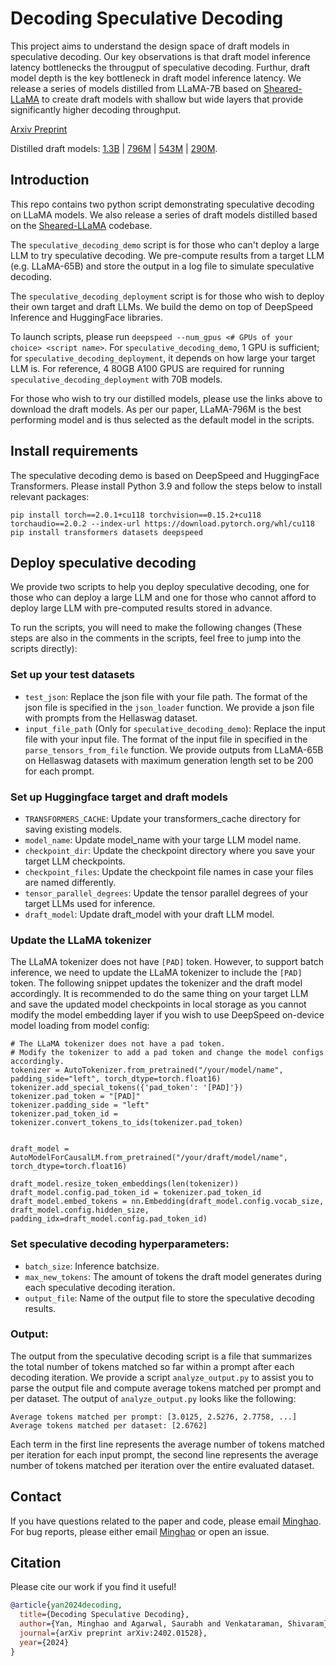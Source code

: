 # Decoding Speculative Decoding
This project aims to understand the design space of draft models in speculative decoding. Our key observations is that draft model inference latency bottlenecks the througput of speculative decoding. Furthur, draft model depth is the key bottleneck in draft model inference latency. We release a series of models distilled from LLaMA-7B based on [Sheared-LLaMA](https://github.com/princeton-nlp/LLM-Shearing) to create draft models with shallow but wide layers that provide significantly higher decoding throughput.

[Arxiv Preprint](https://arxiv.org/pdf/2402.01528.pdf)

Distilled draft models: [1.3B](https://huggingface.co/minghaoyan/Wide-Sheared-LLaMA-1.3B) | [796M](https://huggingface.co/minghaoyan/Wide-Sheared-LLaMA-796M) | [543M](https://huggingface.co/minghaoyan/Wide-Sheared-LLaMA-543M) | [290M](https://huggingface.co/minghaoyan/Wide-Sheared-LLaMA-290M).

## Introduction
This repo contains two python script demonstrating speculative decoding on LLaMA models. We also release a series of draft models distilled based on the [Sheared-LLaMA](https://github.com/princeton-nlp/LLM-Shearing) codebase. 

The `speculative_decoding_demo` script is for those who can't deploy a large LLM to try speculative decoding. We pre-compute results from a target LLM (e.g. LLaMA-65B) and store the output in a log file to simulate speculative decoding.

The `speculative_decoding_deployment` script is for those who wish to deploy their own target and draft LLMs. We build the demo on top of DeepSpeed Inference and HuggingFace libraries.

To launch scripts, please run `deepspeed --num_gpus <# GPUs of your choice> <script name>`. For `speculative_decoding_demo`, 1 GPU is sufficient; for `speculative_decoding_deployment`, it depends on how large your target LLM is. For reference, 4 80GB A100 GPUS are required for running `speculative_decoding_deployment` with 70B models.

For those who wish to try our distilled models, please use the links above to download the draft models. As per our paper, LLaMA-796M is the best performing model and is thus selected as the default model in the scripts.

## Install requirements
The speculative decoding demo is based on DeepSpeed and HuggingFace Transformers. Please install Python 3.9 and follow the steps below to install relevant packages:
```
pip install torch==2.0.1+cu118 torchvision==0.15.2+cu118 torchaudio==2.0.2 --index-url https://download.pytorch.org/whl/cu118
pip install transformers datasets deepspeed
```

## Deploy speculative decoding
We provide two scripts to help you deploy speculative decoding, one for those who can deploy a large LLM and one for those who cannot afford to deploy large LLM with pre-computed results stored in advance.

To run the scripts, you will need to make the following changes (These steps are also in the comments in the scripts, feel free to jump into the scripts directly):

### Set up your test datasets
- `test_json`: Replace the json file with your file path. The format of the json file is specified in the `json_loader` function. We provide a json file with prompts from the Hellaswag dataset.
- `input_file_path` (Only for `speculative_decoding_demo`): Replace the input file with your input file. The format of the input file in specified in the `parse_tensors_from_file` function. We provide outputs from LLaMA-65B on Hellaswag datasets with maximum generation length set to be 200 for each prompt.

### Set up Huggingface target and draft models
- `TRANSFORMERS_CACHE`: Update your transformers_cache directory for saving existing models.
- `model_name`: Update model_name with your targe LLM model name.
- `checkpoint_dir`: Update the checkpoint directory where you save your target LLM checkpoints.
- `checkpoint_files`: Update the checkpoint file names in case your files are named differently.
- `tensor_parallel_degrees`: Update the tensor parallel degrees of your target LLMs used for inference.
- `draft_model`: Update draft_model with your draft LLM model.

### Update the LLaMA tokenizer
The LLaMA tokenizer does not have `[PAD]` token. However, to support batch inference, we need to update the LLaMA tokenizer to include the `[PAD]` token. The following snippet updates the tokenizer and the draft model accordingly. It is recommended to do the same thing on your target LLM and save the updated model checkpoints in local storage as you cannot modify the model embedding layer if you wish to use DeepSpeed on-device model loading from model config:
```
# The LLaMA tokenizer does not have a pad token. 
# Modify the tokenizer to add a pad token and change the model configs accordingly.
tokenizer = AutoTokenizer.from_pretrained("/your/model/name", padding_side="left", torch_dtype=torch.float16)
tokenizer.add_special_tokens({'pad_token': '[PAD]'})
tokenizer.pad_token = "[PAD]"
tokenizer.padding_side = "left"
tokenizer.pad_token_id = tokenizer.convert_tokens_to_ids(tokenizer.pad_token)


draft_model = AutoModelForCausalLM.from_pretrained("/your/draft/model/name", torch_dtype=torch.float16)

draft_model.resize_token_embeddings(len(tokenizer))
draft_model.config.pad_token_id = tokenizer.pad_token_id
draft_model.embed_tokens = nn.Embedding(draft_model.config.vocab_size, draft_model.config.hidden_size, padding_idx=draft_model.config.pad_token_id)
```

### Set speculative decoding hyperparameters:

- `batch_size`: Inference batchsize.
- `max_new_tokens`: The amount of tokens the draft model generates during each speculative decoding iteration.
- `output_file`: Name of the output file to store the speculative decoding results.

### Output:
The output from the speculative decoding script is a file that summarizes the total number of tokens matched so far within a prompt after each decoding iteration. We provide a script `analyze_output.py` to assist you to parse the output file and compute average tokens matched per prompt and per dataset. The output of `analyze_output.py` looks like the following:
```
Average tokens matched per prompt: [3.0125, 2.5276, 2.7758, ...]
Average tokens matched per dataset: [2.6762]
```
Each term in the first line represents the average number of tokens matched per iteration for each input prompt, the second line represents the average number of tokens matched per iteration over the entire evaluated dataset.


## Contact
If you have questions related to the paper and code, please email [Minghao](myan@cs.wisc.edu). For bug reports, please either email [Minghao](myan@cs.wisc.edu) or open an issue.

## Citation
Please cite our work if you find it useful!

```bibtex
@article{yan2024decoding,
  title={Decoding Speculative Decoding},
  author={Yan, Minghao and Agarwal, Saurabh and Venkataraman, Shivaram},
  journal={arXiv preprint arXiv:2402.01528},
  year={2024}
}
```








